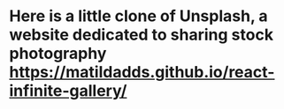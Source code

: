# Here is a little clone of Unsplash, a website dedicated to sharing stock photography https://matildadds.github.io/react-infinite-gallery/
      
